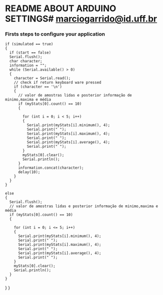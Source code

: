 
# README ABOUT ARDUINO SETTINGS# marciogarrido@id.uff.br

### Firsts steps to configure your application ###


    if (simulated == true)
    {
      if (start == false)
      Serial.flush();
      char character;
      information = "";
      while (Serial.available() > 0)
      {
        character = Serial.read();
        // check if return keyboard ware pressed
        if (character == '\n')
        {
          // valor de amostras lidas e posterior informação de minimo,maxima e média
          if (myStats[0].count() == 10)
          {

            for (int i = 0; i < 5; i++)
            {
              Serial.print(myStats[i].minimum(), 4);
              Serial.print(" ");
              Serial.print(myStats[i].maximum(), 4);
              Serial.print(" ");
              Serial.print(myStats[i].average(), 4);
              Serial.print(" ");
            }
            myStats[0].clear();
            Serial.println();
          }
          information.concat(character);
          delay(10);
        }
      }
    }

    else
    {
      Serial.flush();
      // valor de amostras lidas e posterior informação de minimo,maxima e média
      if (myStats[0].count() == 10)
      {

        for (int i = 0; i <= 5; i++)
        {
          Serial.print(myStats[i].minimum(), 4);
          Serial.print(" ");
          Serial.print(myStats[i].maximum(), 4);
          Serial.print(" ");
          Serial.print(myStats[i].average(), 4);
          Serial.print(" ");
        }
        myStats[0].clear();
        Serial.println();
      }
    }
  }
}
#

